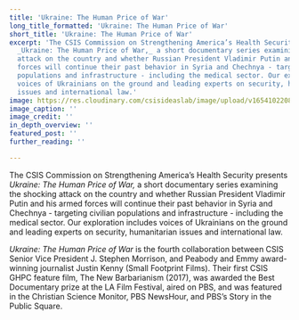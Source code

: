 ```yaml
---
title: 'Ukraine: The Human Price of War'
long_title_formatted: 'Ukraine: The Human Price of War'
short_title: 'Ukraine: The Human Price of War'
excerpt: 'The CSIS Commission on Strengthening America’s Health Security presents
  _Ukraine: The Human Price of War,_ a short documentary series examining the shocking
  attack on the country and whether Russian President Vladimir Putin and his armed
  forces will continue their past behavior in Syria and Chechnya - targeting civilian
  populations and infrastructure - including the medical sector. Our exploration includes
  voices of Ukrainians on the ground and leading experts on security, humanitarian
  issues and international law.'
image: https://res.cloudinary.com/csisideaslab/image/upload/v1654102208/health-commission/Ukraine_The_Human_Price_of_War_Final_THUMBNAIL.Still001_ayxt55.jpg
image_caption: ''
image_credit: ''
in_depth_overview: ''
featured_post: ''
further_reading: ''

---
```

The CSIS Commission on Strengthening America’s Health Security presents _Ukraine: The Human Price of War,_ a short documentary series examining the shocking attack on the country and whether Russian President Vladimir Putin and his armed forces will continue their past behavior in Syria and Chechnya - targeting civilian populations and infrastructure - including the medical sector. Our exploration includes voices of Ukrainians on the ground and leading experts on security, humanitarian issues and international law.   
   
_Ukraine: The Human Price of War_ is the fourth collaboration between CSIS Senior Vice President J. Stephen Morrison, and Peabody and Emmy award-winning journalist Justin Kenny (Small Footprint Films). Their first CSIS GHPC feature film, The New Barbarianism (2017), was awarded the Best Documentary prize at the LA Film Festival, aired on PBS, and was featured in the Christian Science Monitor, PBS NewsHour, and PBS’s Story in the Public Square.